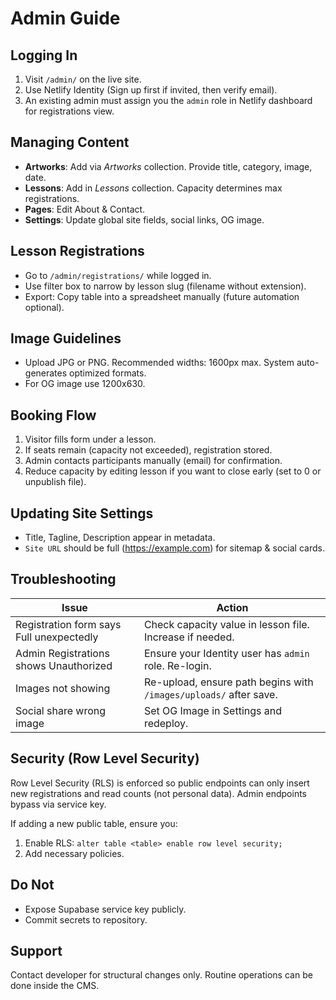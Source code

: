 # Admin Guide

## Logging In
1. Visit `/admin/` on the live site.
2. Use Netlify Identity (Sign up first if invited, then verify email).
3. An existing admin must assign you the `admin` role in Netlify dashboard for registrations view.

## Managing Content
- **Artworks**: Add via *Artworks* collection. Provide title, category, image, date.
- **Lessons**: Add in *Lessons* collection. Capacity determines max registrations.
- **Pages**: Edit About & Contact.
- **Settings**: Update global site fields, social links, OG image.

## Lesson Registrations
- Go to `/admin/registrations/` while logged in.
- Use filter box to narrow by lesson slug (filename without extension).
- Export: Copy table into a spreadsheet manually (future automation optional).

## Image Guidelines
- Upload JPG or PNG. Recommended widths: 1600px max. System auto-generates optimized formats.
- For OG image use 1200x630.

## Booking Flow
1. Visitor fills form under a lesson.
2. If seats remain (capacity not exceeded), registration stored.
3. Admin contacts participants manually (email) for confirmation.
4. Reduce capacity by editing lesson if you want to close early (set to 0 or unpublish file).

## Updating Site Settings
- Title, Tagline, Description appear in metadata.
- `Site URL` should be full (https://example.com) for sitemap & social cards.

## Troubleshooting
| Issue | Action |
|-------|--------|
| Registration form says Full unexpectedly | Check capacity value in lesson file. Increase if needed. |
| Admin Registrations shows Unauthorized | Ensure your Identity user has `admin` role. Re-login. |
| Images not showing | Re-upload, ensure path begins with `/images/uploads/` after save. |
| Social share wrong image | Set OG Image in Settings and redeploy. |

## Security (Row Level Security)
Row Level Security (RLS) is enforced so public endpoints can only insert new registrations and read counts (not personal data). Admin endpoints bypass via service key.

If adding a new public table, ensure you:
1. Enable RLS: `alter table <table> enable row level security;`
2. Add necessary policies.

## Do Not
- Expose Supabase service key publicly.
- Commit secrets to repository.

## Support
Contact developer for structural changes only. Routine operations can be done inside the CMS.
